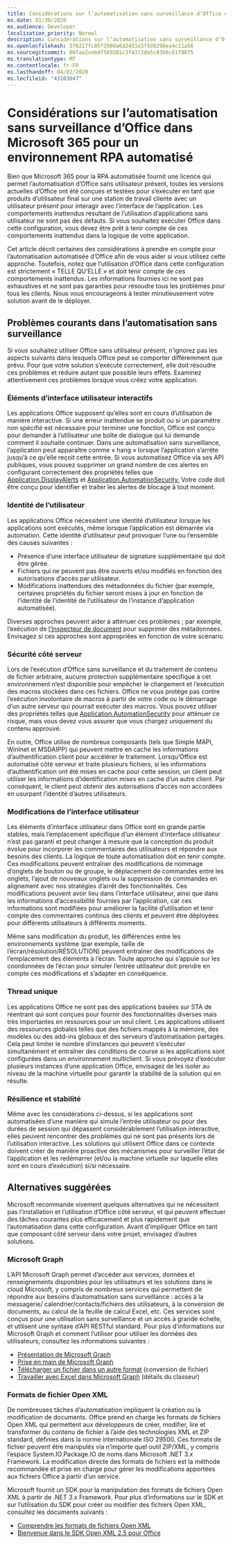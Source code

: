 ```yaml
---
title: Considérations sur l’automatisation sans surveillance d’Office dans Microsoft 365 pour un environnement RPA sans surveillance
ms.date: 03/30/2020
ms.audience: Developer
localization_priority: Normal
description: Considérations sur l’automatisation sans surveillance d’Office dans Microsoft 365 pour un environnement RPA automatisé.
ms.openlocfilehash: 576217fc85f2980a6d2451e3f930296ea4c11a56
ms.sourcegitcommit: 007aa2ceb4f569201c3f4372de5c83b6c61f8875
ms.translationtype: MT
ms.contentlocale: fr-FR
ms.lasthandoff: 04/02/2020
ms.locfileid: "43103047"
---
```

# <a name="considerations-for-unattended-automation-of-office-in-the-microsoft-365-for-unattended-rpa-environment"></a>Considérations sur l’automatisation sans surveillance d’Office dans Microsoft 365 pour un environnement RPA automatisé

Bien que Microsoft 365 pour la RPA automatisée fournit une licence qui permet l’automatisation d’Office sans utilisateur présent, toutes les versions actuelles d’Office ont été conçues et testées pour s’exécuter en tant que produits d’utilisateur final sur une station de travail cliente avec un utilisateur présent pour interagir avec l’interface de l’application. Les comportements inattendus résultant de l’utilisation d’applications sans utilisateur ne sont pas des défauts. Si vous souhaitez exécuter Office dans cette configuration, vous devez être prêt à tenir compte de ces comportements inattendus dans la logique de votre application.

Cet article décrit certaines des considérations à prendre en compte pour l’automatisation automatisée d’Office afin de vous aider si vous utilisez cette approche. Toutefois, notez que l’utilisation d’Office dans cette configuration est strictement « TELLE QU’ELLE » et doit tenir compte de ces comportements inattendus. Les informations fournies ici ne sont pas exhaustives et ne sont pas garanties pour résoudre tous les problèmes pour tous les clients. Nous vous encourageons à tester minutieusement votre solution avant de le déployer.

## <a name="common-problems-in-unattended-automation"></a>Problèmes courants dans l’automatisation sans surveillance

Si vous souhaitez utiliser Office sans utilisateur présent, n’ignorez pas les aspects suivants dans lesquels Office peut se comporter différemment que prévu. Pour que votre solution s’exécute correctement, elle doit résoudre ces problèmes et réduire autant que possible leurs effets. Examinez attentivement ces problèmes lorsque vous créez votre application.

### <a name="interactive-ui-elements"></a>Éléments d’interface utilisateur interactifs

Les applications Office supposent qu’elles sont en cours d’utilisation de manière interactive. Si une erreur inattendue se produit ou si un paramètre non spécifié est nécessaire pour terminer une fonction, Office est conçu pour demander à l’utilisateur une boîte de dialogue qui lui demande comment il souhaite continuer. Dans une automatisation sans surveillance, l’application peut apparaître comme « hang » lorsque l’application s’arrête jusqu’à ce qu’elle reçoit cette entrée. Si vous automatisez Office via ses API publiques, vous pouvez supprimer un grand nombre de ces alertes en configurant correctement des propriétés telles que [Application.DisplayAlerts](https://docs.microsoft.com/office/vba/api/word.application.displayalerts) et [Application.AutomationSecurity.](https://docs.microsoft.com/office/vba/api/word.application.automationsecurity) Votre code doit être conçu pour identifier et traiter les alertes de blocage à tout moment.

### <a name="user-identity"></a>Identité de l’utilisateur

Les applications Office nécessitent une identité d’utilisateur lorsque les applications sont exécutés, même lorsque l’application est démarrée via automation. Cette identité d’utilisateur peut provoquer l’une ou l’ensemble des causes suivantes :

- Présence d’une interface utilisateur de signature supplémentaire qui doit être gérée.
- Fichiers qui ne peuvent pas être ouverts et/ou modifiés en fonction des autorisations d’accès par utilisateur.
- Modifications inattendues des métadonnées du fichier (par exemple, certaines propriétés du fichier seront mises à jour en fonction de l’identité de l’identité de l’utilisateur de l’instance d’application automatisée).

Diverses approches peuvent aider à atténuer ces problèmes ; par exemple, l’exécution de [l’Inspecteur de document](https://docs.microsoft.com/office/vba/library-reference/concepts/using-the-document-inspector) pour supprimer des métadonnées. Envisagez si ces approches sont appropriées en fonction de votre scénario.

### <a name="server-side-security"></a>Sécurité côté serveur

Lors de l’exécution d’Office sans surveillance et du traitement de contenu de fichier arbitraire, aucune protection supplémentaire spécifique à cet environnement n’est disponible pour empêcher le chargement et l’exécution des macros stockées dans ces fichiers. Office ne vous protège pas contre l’exécution involontaire de macros à partir de votre code ou le démarrage d’un autre serveur qui pourrait exécuter des macros. Vous pouvez utiliser des propriétés telles que [Application.AutomationSecurity](https://docs.microsoft.com/office/vba/api/word.application.automationsecurity) pour atténuer ce risque, mais vous devez vous assurer que vous chargez uniquement du contenu approuvé.

En outre, Office utilise de nombreux composants (tels que Simple MAPI, WinInet et MSDAIPP) qui peuvent mettre en cache les informations d’authentification client pour accélérer le traitement. Lorsqu’Office est automatisé côté serveur et traite plusieurs fichiers, si les informations d’authentification ont été mises en cache pour cette session, un client peut utiliser les informations d’identification mises en cache d’un autre client. Par conséquent, le client peut obtenir des autorisations d’accès non accordées en usurpant l’identité d’autres utilisateurs.

### <a name="ui-changes"></a>Modifications de l’interface utilisateur

Les éléments d’interface utilisateur dans Office sont en grande partie stables, mais l’emplacement spécifique d’un élément d’interface utilisateur n’est pas garanti et peut changer à mesure que la conception du produit évolue pour incorporer les commentaires des utilisateurs et répondre aux besoins des clients. La logique de toute automatisation doit en tenir compte. Ces modifications peuvent entraîner des modifications de nommage d’onglets de bouton ou de groupe, le déplacement de commandes entre les onglets, l’ajout de nouveaux onglets ou la suppression de commandes en alignement avec nos stratégies d’arrêt des fonctionnalités. Ces modifications peuvent avoir lieu dans l’interface utilisateur, ainsi que dans les informations d’accessibilité fournies par l’application, car ces informations sont modifiées pour améliorer la facilité d’utilisation et tenir compte des commentaires continus des clients et peuvent être déployées pour différents utilisateurs à différents moments.

Même sans modification du produit, les différences entre les environnements système (par exemple, taille de l’écran/résolution/RÉSOLUTION) peuvent entraîner des modifications de l’emplacement des éléments à l’écran. Toute approche qui s’appuie sur les coordonnées de l’écran pour simuler l’entrée utilisateur doit prendre en compte ces modifications et s’adapter en conséquence.

### <a name="single-threading"></a>Thread unique

Les applications Office ne sont pas des applications basées sur STA de réentrant qui sont conçues pour fournir des fonctionnalités diverses mais très importantes en ressources pour un seul client. Les applications utilisent des ressources globales telles que des fichiers mappés à la mémoire, des modèles ou des add-ins globaux et des serveurs d’automatisation partagés. Cela peut limiter le nombre d’instances qui peuvent s’exécuter simultanément et entraîner des conditions de course si les applications sont configurées dans un environnement multiclient. Si vous prévoyez d’exécuter plusieurs instances d’une application Office, envisagez de les isoler au niveau de la machine virtuelle pour garantir la stabilité de la solution qui en résulte.

### <a name="resiliency-and-stability"></a>Résilience et stabilité

Même avec les considérations ci-dessus, si les applications sont automatisées d’une manière qui simule l’entrée utilisateur ou pour des durées de session qui dépassent considérablement l’utilisation interactive, elles peuvent rencontrer des problèmes qui ne sont pas présents lors de l’utilisation interactive. Les solutions qui utilisent Office dans ce contexte doivent créer de manière proactive des mécanismes pour surveiller l’état de l’application et les redémarrer (et/ou la machine virtuelle sur laquelle elles sont en cours d’exécution) si/si nécessaire.

## <a name="suggested-alternatives"></a>Alternatives suggérées

Microsoft recommande vivement quelques alternatives qui ne nécessitent pas l’installation et l’utilisation d’Office côté serveur, et qui peuvent effectuer des tâches courantes plus efficacement et plus rapidement que l’automatisation dans cette configuration. Avant d’impliquer Office en tant que composant côté serveur dans votre projet, envisagez d’autres solutions.

### <a name="microsoft-graph"></a>Microsoft Graph

L’API Microsoft Graph permet d’accéder aux services, données et renseignements disponibles pour les utilisateurs et les solutions dans le cloud Microsoft, y compris de nombreux services qui permettent de répondre aux besoins d’automatisation sans surveillance : accès à la messagerie/ calendrier/contacts/fichiers des utilisateurs, à la conversion de documents, au calcul de la feuille de calcul Excel, etc. Ces services sont conçus pour une utilisation sans surveillance et un accès à grande échelle, et utilisent une syntaxe d’API RESTful standard. Pour plus d’informations sur Microsoft Graph et comment l’utiliser pour utiliser les données des utilisateurs, consultez les informations suivantes :

- [Présentation de Microsoft Graph](https://docs.microsoft.com/graph/overview) 
- [Prise en main de Microsoft Graph](https://developer.microsoft.com/graph/get-started)
- [Télécharger un fichier dans un autre format](https://docs.microsoft.com/graph/api/driveitem-get-content-format?view=graph-rest-1.0&tabs=http) (conversion de fichier)
- [Travailler avec Excel dans Microsoft Graph](https://docs.microsoft.com/graph/api/resources/excel?view=graph-rest-1.0) (détails du classeur)

### <a name="open-xml-file-formats"></a>Formats de fichier Open XML

De nombreuses tâches d’automatisation impliquent la création ou la modification de documents. Office prend en charge les formats de fichiers Open XML qui permettent aux développeurs de créer, modifier, lire et transformer du contenu de fichier à l’aide des technologies XML et ZIP standard, définies dans la norme internationale ISO 29500. Ces formats de fichier peuvent être manipulés via n’importe quel outil ZIP/XML, y compris l’espace System.IO.Package.IO de noms dans Microsoft .NET 3.x Framework. La modification directe des formats de fichiers est la méthode recommandée et prise en charge pour gérer les modifications apportées aux fichiers Office à partir d’un service.

Microsoft fournit un SDK pour la manipulation des formats de fichiers Open XML à partir de .NET 3.x Framework. Pour plus d’informations sur le SDK et sur l’utilisation du SDK pour créer ou modifier des fichiers Open XML, consultez les documents suivants :

- [Comprendre les formats de fichiers Open XML](https://docs.microsoft.com/office/open-xml/understanding-the-open-xml-file-formats)
- [Bienvenue dans le SDK Open XML 2.5 pour Office](https://docs.microsoft.com/office/open-xml/open-xml-sdk)
